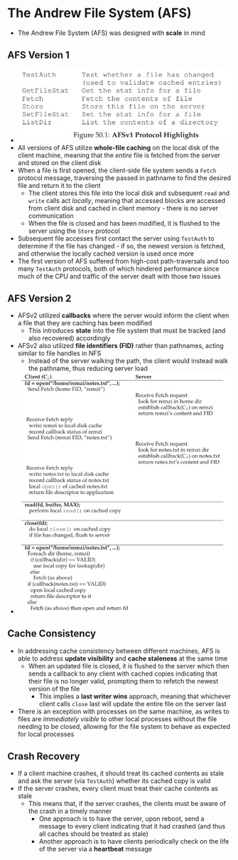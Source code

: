 # The Andrew File System (AFS)
- The Andrew File System (AFS) was designed with **scale** in mind 
## AFS Version 1
- ![AFS Version 1](../Images/AFS_V1.png)
- All versions of AFS utilize **whole-file caching** on the local disk of the client machine, meaning that the *entire* file is fetched from the server and stored on the client disk
- When a file is first opened, the client-side file system sends a `Fetch` protocol message, traversing the passed in pathname to find the desired file and return it to the client
    - The client stores this file into the local disk and subsequent `read` and `write` calls act *locally*, meaning that accessed blocks are accessed from client disk and cached in client memory - there is no server communication
    - When the file is closed and has been modified, it is flushed to the server using the `Store` protocol
- Subsequent file accesses first contact the server using `TestAuth` to determine if the file has changed - if so, the newest version is fetched, and otherwise the locally cached version is used once more
- The first version of AFS suffered from high-cost path-traversals and too many `TestAuth` protocols, both of which hindered performance since much of the CPU and traffic of the server dealt with those two issues
## AFS Version 2
- AFSv2 utilized **callbacks** where the server would inform the client when a file that they are caching has been modified
    - This introduces **state** into the file system that must be tracked (and also recovered) accordingly
- AFSv2 also utilized **file identifiers (FID)** rather than pathnames, acting similar to file handles in NFS
    - Instead of the server walking the path, the client would instead walk the pathname, thus reducing server load
- ![AFS Example](../Images/AFS_Example.png)
## Cache Consistency
- In addressing cache consistency between different machines, AFS is able to address **update visibility** and **cache staleness** at the same time
    - When an updated file is closed, it is flushed to the server which then sends a callback to any client with cached copies indicating that their file is no longer valid, prompting them to refetch the newest version of the file
        - This implies a **last writer wins** approach, meaning that whichever client calls `close` last will update the entire file on the server last
- There is an exception with processes on the same machine, as writes to files are *immediately visible* to other local processes without the file needing to be closed, allowing for the file system to behave as expected for local processes
## Crash Recovery
- If a client machine crashes, it should treat its cached contents as stale and ask the server (via `TestAuth`) whether its cached copy is valid
- If the server crashes, every client must treat their cache contents as stale
    - This means that, if the server crashes, the clients must be aware of the crash in a timely manner
        - One approach is to have the server, upon reboot, send a message to every client indicating that it had crashed (and thus all caches should be treated as stale)
        - Another approach is to have clients periodically check on the life of the server via a **heartbeat** message